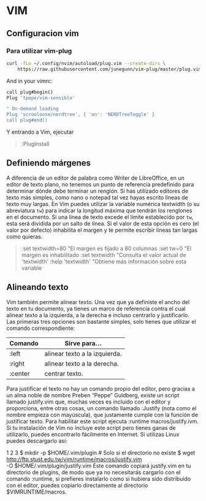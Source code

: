 # VIM

## Configuracion vim

### Para utilizar vim-plug

```sh
curl -fLo ~/.config/nvim/autoload/plug.vim --create-dirs \
    https://raw.githubusercontent.com/junegunn/vim-plug/master/plug.vim
```



And in your vimrc:

```bash
call plug#begin()
Plug 'tpope/vim-sensible'

" On-demand loading
Plug 'scrooloose/nerdtree', { 'on': 'NERDTreeToggle' }
call plug#end()
```

Y entrando a Vim, ejecutar

> :PlugInstall

## Definiendo márgenes

A diferencia de un editor de palabra como Writer de LibreOffice, en un editor de texto plano, no tenemos un punto de referencia predefinido para determinar dónde debe terminar un renglón. Si has utilizado editores de texto más simples, como nano o notepad tal vez hayas escrito líneas de texto muy largas. En Vim puedes utilizar la variable numérica textwidth (o su abreviatura `tw`) para indicar la longitud máxima que tendrán los renglones en el documento. Si una línea de texto excede el límite establecido por `tw`, esta será dividida por un salto de línea. Si el valor de esta opción es cero (el valor por defecto) inhabilita el margen y te permite escribir líneas tan largas como quieras.

> :set textwidth=80 "El margen es fijado a 80 columnas
> :set tw=0         "El margen es inhabilitado
> :set textwidth    "Consulta el valor actual de 'textwidth'
> :help 'textwidth' "Obtiene más información sobre esta variable

## Alineando texto

Vim también permite alinear texto. Una vez que ya definiste el ancho del texto en tu documento, ya tienes un marco de referencia contra el cual alinear texto a la izquierda, a la derecha e incluso centrarlo y justificarlo. Las primeras tres opciones son bastante simples, solo tienes que utilizar el comando correspondiente:


Comando	| Sirve para…
--------|-------------
:left	| alinear texto a la izquierda.
:right	| alinear texto a la derecha.
:center	| centrar texto.


Para justificar el texto no hay un comando propio del editor, pero gracias a un alma noble de nombre Preben “Peppe” Guldberg, existe un script llamado justify.vim que, muchas veces es incluido con el editor y proporciona, entre otras cosas, un comando llamado :Justify (nota como el nombre empieza con mayúscula), que justamente cumple con la función de justificar texto. Para habilitar este script ejecuta :runtime macros/justify.ivm. Si tu instalación de Vim no incluye este script pero tienes ganas de utilizarlo, puedes encontrarlo fácilmente en Internet. Si utilizas Linux puedes descargarlo así:

1
2
3
$ mkdir -p $HOME/.vim/plugin # Solo si el directorio no existe
$ wget http://ftp.stust.edu.tw/vim/runtime/macros/justify.vim \
-O $HOME/.vim/plugin/justify.vim
Este comando copiará justify.vim en tu directorio de plugins, de modo que ya no necesitarás cargarlo con el comando :runtime, si prefieres instalarlo como si hubiera sido distribuido con el editor, puedes copiarlo directamente al directorio $VIMRUNTIME/macros.
